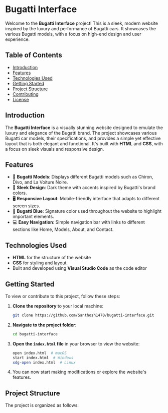 # Bugatti Interface

Welcome to the **Bugatti Interface** project! This is a sleek, modern website inspired by the luxury and performance of Bugatti cars. It showcases the various Bugatti models, with a focus on high-end design and user experience.

## Table of Contents
- [Introduction](#introduction)
- [Features](#features)
- [Technologies Used](#technologies-used)
- [Getting Started](#getting-started)
- [Project Structure](#project-structure)
- [Contributing](#contributing)
- [License](#license)

## Introduction
The **Bugatti Interface** is a visually stunning website designed to emulate the luxury and elegance of the Bugatti brand. The project showcases various Bugatti car models, their specifications, and provides a simple yet effective layout that is both elegant and functional. It's built with **HTML** and **CSS**, with a focus on sleek visuals and responsive design.

## Features
- 🚗 **Bugatti Models**: Displays different Bugatti models such as Chiron, Divo, and La Voiture Noire.
- 🌟 **Sleek Design**: Dark theme with accents inspired by Bugatti's brand colors.
- 🖥️ **Responsive Layout**: Mobile-friendly interface that adapts to different screen sizes.
- 🔵 **Bugatti Blue**: Signature color used throughout the website to highlight important elements.
- 💻 **Easy Navigation**: Simple navigation bar with links to different sections like Home, Models, About, and Contact.

## Technologies Used
- **HTML** for the structure of the website
- **CSS** for styling and layout
- Built and developed using **Visual Studio Code** as the code editor

## Getting Started
To view or contribute to this project, follow these steps:

1. **Clone the repository** to your local machine:
    ```bash
    git clone https://github.com/Santhosh1470/bugatti-interface.git
    ```

2. **Navigate to the project folder**:
    ```bash
    cd bugatti-interface
    ```

3. **Open the `index.html` file** in your browser to view the website:
    ```bash
    open index.html  # macOS
    start index.html  # Windows
    xdg-open index.html  # Linux
    ```

4. You can now start making modifications or explore the website's features.

## Project Structure
The project is organized as follows:

